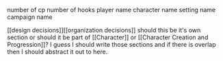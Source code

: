number of cp
number of hooks
player name
character name
setting name
campaign name

[[design decisions]][[organization decisions]] should this be it's own section or should it be part of [[Character]] or [[Character Creation and Progression]]? I guess I should write those sections and if there is overlap then I should abstract it out to here.